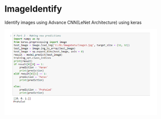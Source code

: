 # ImageIdentify
Identify images using Advance CNN(LeNet Architecture) using keras

![alt text](https://github.com/prahaladsharma/ImageIdentify/blob/master/output.png?raw=true)


